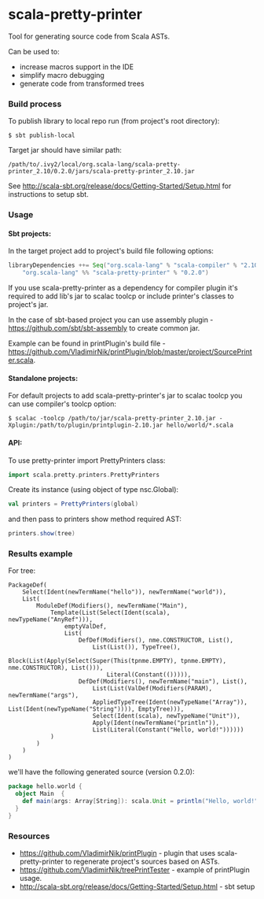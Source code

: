 scala-pretty-printer
====================

Tool for generating source code from Scala ASTs.

Can be used to:

 - increase macros support in the IDE 
 - simplify macro debugging
 - generate code from transformed trees

### Build process

To publish library to local repo run (from project's root directory):

```shell
$ sbt publish-local
```

Target jar should have similar path:

```shell
/path/to/.ivy2/local/org.scala-lang/scala-pretty-printer_2.10/0.2.0/jars/scala-pretty-printer_2.10.jar
```

See <http://scala-sbt.org/release/docs/Getting-Started/Setup.html> for instructions to setup sbt.

### Usage

#### Sbt projects:

In the target project add to project's build file following options:

```scala
libraryDependencies ++= Seq("org.scala-lang" % "scala-compiler" % "2.10.2",
	"org.scala-lang" %% "scala-pretty-printer" % "0.2.0")
```

If you use scala-pretty-printer as a dependency for compiler plugin it's required to add lib's jar to scalac toolcp or include printer's classes to project's jar.

In the case of sbt-based project you can use assembly plugin - <https://github.com/sbt/sbt-assembly> to create common jar. 

Example can be found in printPlugin's build file - <https://github.com/VladimirNik/printPlugin/blob/master/project/SourcePrinter.scala>.

#### Standalone projects:

For default projects to add scala-pretty-printer's jar to scalac toolcp you can use compiler's toolcp option:

```shell
$ scalac -toolcp /path/to/jar/scala-pretty-printer_2.10.jar -Xplugin:/path/to/plugin/printplugin-2.10.jar hello/world/*.scala
```

#### API:

To use pretty-printer import PrettyPrinters class:

```scala
import scala.pretty.printers.PrettyPrinters
```

Create its instance (using object of type nsc.Global):

```scala
val printers = PrettyPrinters(global)
```

and then pass to printers show method required AST:

```scala
printers.show(tree)
```

### Results example

For tree:

```shell
PackageDef(
	Select(Ident(newTermName("hello")), newTermName("world")), 
	List(
		ModuleDef(Modifiers(), newTermName("Main"), 
			Template(List(Select(Ident(scala), newTypeName("AnyRef"))),
				emptyValDef, 
				List(
					DefDef(Modifiers(), nme.CONSTRUCTOR, List(), 
						List(List()), TypeTree(), 
						Block(List(Apply(Select(Super(This(tpnme.EMPTY), tpnme.EMPTY), nme.CONSTRUCTOR), List())), 
							Literal(Constant(())))), 
					DefDef(Modifiers(), newTermName("main"), List(), 
						List(List(ValDef(Modifiers(PARAM), newTermName("args"), 
						AppliedTypeTree(Ident(newTypeName("Array")), List(Ident(newTypeName("String")))), EmptyTree))), 
						Select(Ident(scala), newTypeName("Unit")), 
						Apply(Ident(newTermName("println")), 
						List(Literal(Constant("Hello, world!"))))))
			)
		)
	)
)
```

we'll have the following generated source (version 0.2.0):

```scala
package hello.world {
  object Main  {
    def main(args: Array[String]): scala.Unit = println("Hello, world!")
  }
}
```

### Resources

 - <https://github.com/VladimirNik/printPlugin> - plugin that uses scala-pretty-printer to regenerate project's sources based on ASTs.
 - <https://github.com/VladimirNik/treePrintTester> - example of printPlugin usage.
 - <http://scala-sbt.org/release/docs/Getting-Started/Setup.html> - sbt setup
